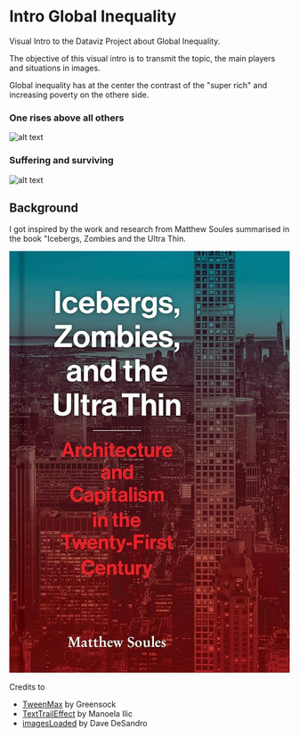 # Intro Global Inequality

Visual Intro to the Dataviz Project about Global Inequality.

The objective of this visual intro is to transmit the topic, the main players and situations in images.

Global inequality has at the center the contrast of the "super rich" and increasing poverty on the othere side.

### One rises above all others

![alt text](img/finish1.png)

### Suffering and surviving

![alt text](img/finish2.png)

## Background

I got inspired by the work and research from Matthew Soules summarised in the book "Icebergs, Zombies and the Ultra Thin.

![alt text](img/3.jpg)

Credits to

- [TweenMax](https://gsap.com/resources/3-migration/#loading-plugins) by Greensock
- [TextTrailEffect](https://github.com/codrops/TextTrailEffect) by Manoela Ilic
- [imagesLoaded](https://imagesloaded.desandro.com/) by Dave DeSandro

